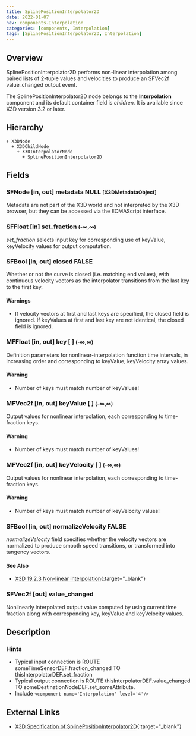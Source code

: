 ```yaml
---
title: SplinePositionInterpolator2D
date: 2022-01-07
nav: components-Interpolation
categories: [components, Interpolation]
tags: [SplinePositionInterpolator2D, Interpolation]
---
```

<style>
.post h3 {
  word-spacing: 0.2em;
}
</style>

## Overview

SplinePositionInterpolator2D performs non-linear interpolation among paired lists of 2-tuple values and velocities to produce an SFVec2f value_changed output event.

The SplinePositionInterpolator2D node belongs to the **Interpolation** component and its default container field is *children.* It is available since X3D version 3.2 or later.

## Hierarchy

```
+ X3DNode
  + X3DChildNode
    + X3DInterpolatorNode
      + SplinePositionInterpolator2D
```

## Fields

### SFNode [in, out] **metadata** NULL <small>[X3DMetadataObject]</small>

Metadata are not part of the X3D world and not interpreted by the X3D browser, but they can be accessed via the ECMAScript interface.

### SFFloat [in] **set_fraction** <small>(-∞,∞)</small>

*set_fraction* selects input key for corresponding use of keyValue, keyVelocity values for output computation.

### SFBool [in, out] **closed** FALSE

Whether or not the curve is closed (i.e. matching end values), with continuous velocity vectors as the interpolator transitions from the last key to the first key.

#### Warnings

- If velocity vectors at first and last keys are specified, the closed field is ignored. If keyValues at first and last key are not identical, the closed field is ignored.

### MFFloat [in, out] **key** [ ] <small>(-∞,∞)</small>

Definition parameters for nonlinear-interpolation function time intervals, in increasing order and corresponding to keyValue, keyVelocity array values.

#### Warning

- Number of keys must match number of keyValues!

### MFVec2f [in, out] **keyValue** [ ] <small>(-∞,∞)</small>

Output values for nonlinear interpolation, each corresponding to time-fraction keys.

#### Warning

- Number of keys must match number of keyValues!

### MFVec2f [in, out] **keyVelocity** [ ] <small>(-∞,∞)</small>

Output values for nonlinear interpolation, each corresponding to time-fraction keys.

#### Warning

- Number of keys must match number of keyVelocity values!

### SFBool [in, out] **normalizeVelocity** FALSE

*normalizeVelocity* field specifies whether the velocity vectors are normalized to produce smooth speed transitions, or transformed into tangency vectors.

#### See Also

- [X3D 19.2.3 Non-linear interpolation](https://www.web3d.org/files/specifications/19775-1/V3.3/Part01/components/interpolators.html#NonlinearInterpolation){:target="_blank"}

### SFVec2f [out] **value_changed**

Nonlinearly interpolated output value computed by using current time fraction along with corresponding key, keyValue and keyVelocity values.

## Description

### Hints

- Typical input connection is ROUTE someTimeSensorDEF.fraction_changed TO thisInterpolatorDEF.set_fraction
- Typical output connection is ROUTE thisInterpolatorDEF.value_changed TO someDestinationNodeDEF.set_someAttribute.
- Include `<component name='Interpolation' level='4'/>`

## External Links

- [X3D Specification of SplinePositionInterpolator2D](https://www.web3d.org/documents/specifications/19775-1/V4.0/Part01/components/interpolators.html#SplinePositionInterpolator2D){:target="_blank"}
